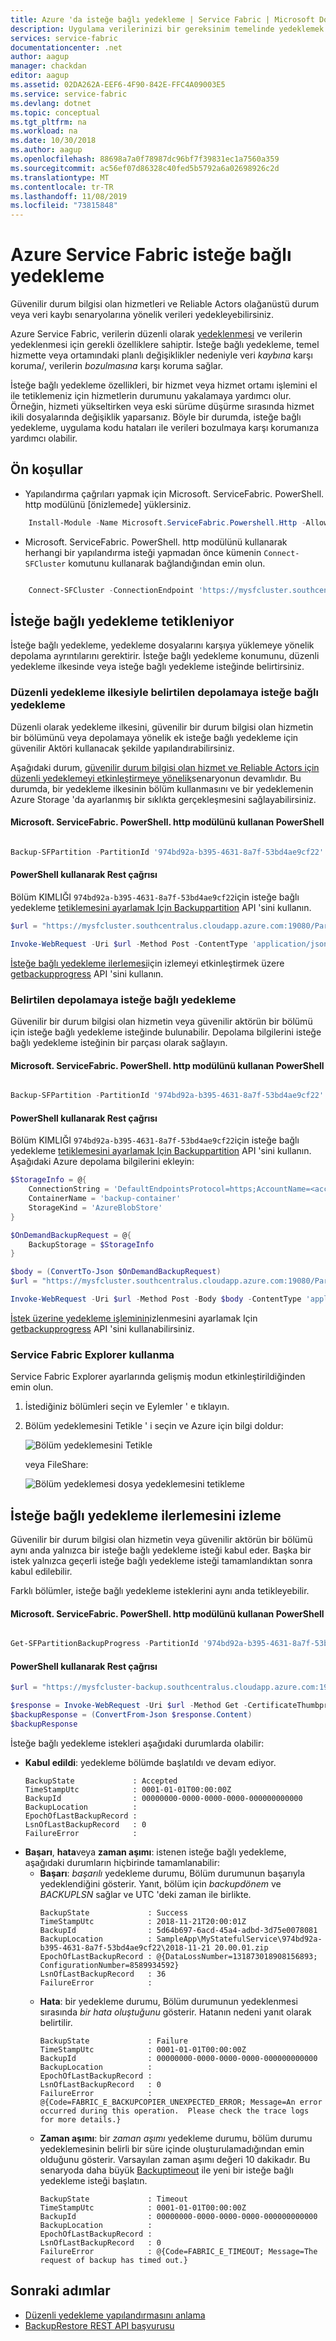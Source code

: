 ```yaml
---
title: Azure 'da isteğe bağlı yedekleme | Service Fabric | Microsoft Docs
description: Uygulama verilerinizi bir gereksinim temelinde yedeklemek için Service Fabric yedekleme ve geri yükleme özelliğini kullanın.
services: service-fabric
documentationcenter: .net
author: aagup
manager: chackdan
editor: aagup
ms.assetid: 02DA262A-EEF6-4F90-842E-FFC4A09003E5
ms.service: service-fabric
ms.devlang: dotnet
ms.topic: conceptual
ms.tgt_pltfrm: na
ms.workload: na
ms.date: 10/30/2018
ms.author: aagup
ms.openlocfilehash: 88698a7a0f78987dc96bf7f39831ec1a7560a359
ms.sourcegitcommit: ac56ef07d86328c40fed5b5792a6a02698926c2d
ms.translationtype: MT
ms.contentlocale: tr-TR
ms.lasthandoff: 11/08/2019
ms.locfileid: "73815848"
---
```

# <a name="on-demand-backup-in-azure-service-fabric"></a>Azure Service Fabric isteğe bağlı yedekleme

Güvenilir durum bilgisi olan hizmetleri ve Reliable Actors olağanüstü durum veya veri kaybı senaryolarına yönelik verileri yedekleyebilirsiniz.

Azure Service Fabric, verilerin düzenli olarak [yedeklenmesi](service-fabric-backuprestoreservice-quickstart-azurecluster.md) ve verilerin yedeklenmesi için gerekli özelliklere sahiptir. İsteğe bağlı yedekleme, temel hizmette veya ortamındaki planlı değişiklikler nedeniyle veri _kaybına_ karşı koruma/, verilerin _bozulmasına_ karşı koruma sağlar.

İsteğe bağlı yedekleme özellikleri, bir hizmet veya hizmet ortamı işlemini el ile tetiklemeniz için hizmetlerin durumunu yakalamaya yardımcı olur. Örneğin, hizmeti yükseltirken veya eski sürüme düşürme sırasında hizmet ikili dosyalarında değişiklik yaparsanız. Böyle bir durumda, isteğe bağlı yedekleme, uygulama kodu hataları ile verileri bozulmaya karşı korumanıza yardımcı olabilir.
## <a name="prerequisites"></a>Ön koşullar

- Yapılandırma çağrıları yapmak için Microsoft. ServiceFabric. PowerShell. http modülünü [önizlemede] yüklersiniz.

```powershell
    Install-Module -Name Microsoft.ServiceFabric.Powershell.Http -AllowPrerelease
```

- Microsoft. ServiceFabric. PowerShell. http modülünü kullanarak herhangi bir yapılandırma isteği yapmadan önce kümenin `Connect-SFCluster` komutunu kullanarak bağlandığından emin olun.

```powershell

    Connect-SFCluster -ConnectionEndpoint 'https://mysfcluster.southcentralus.cloudapp.azure.com:19080'   -X509Credential -FindType FindByThumbprint -FindValue '1b7ebe2174649c45474a4819dafae956712c31d3' -StoreLocation 'CurrentUser' -StoreName 'My' -ServerCertThumbprint '1b7ebe2174649c45474a4819dafae956712c31d3'  

```


## <a name="triggering-on-demand-backup"></a>İsteğe bağlı yedekleme tetikleniyor

İsteğe bağlı yedekleme, yedekleme dosyalarını karşıya yüklemeye yönelik depolama ayrıntılarını gerektirir. İsteğe bağlı yedekleme konumunu, düzenli yedekleme ilkesinde veya isteğe bağlı yedekleme isteğinde belirtirsiniz.

### <a name="on-demand-backup-to-storage-specified-by-a-periodic-backup-policy"></a>Düzenli yedekleme ilkesiyle belirtilen depolamaya isteğe bağlı yedekleme

Düzenli olarak yedekleme ilkesini, güvenilir bir durum bilgisi olan hizmetin bir bölümünü veya depolamaya yönelik ek isteğe bağlı yedekleme için güvenilir Aktöri kullanacak şekilde yapılandırabilirsiniz.

Aşağıdaki durum, [güvenilir durum bilgisi olan hizmet ve Reliable Actors için düzenli yedeklemeyi etkinleştirmeye yönelik](service-fabric-backuprestoreservice-quickstart-azurecluster.md#enabling-periodic-backup-for-reliable-stateful-service-and-reliable-actors)senaryonun devamlıdır. Bu durumda, bir yedekleme ilkesinin bölüm kullanmasını ve bir yedeklemenin Azure Storage 'da ayarlanmış bir sıklıkta gerçekleşmesini sağlayabilirsiniz.

#### <a name="powershell-using-microsoftservicefabricpowershellhttp-module"></a>Microsoft. ServiceFabric. PowerShell. http modülünü kullanan PowerShell

```powershell

Backup-SFPartition -PartitionId '974bd92a-b395-4631-8a7f-53bd4ae9cf22' 

```

#### <a name="rest-call-using-powershell"></a>PowerShell kullanarak Rest çağrısı

Bölüm KIMLIĞI `974bd92a-b395-4631-8a7f-53bd4ae9cf22`için isteğe bağlı yedekleme [tetiklemesini ayarlamak Için Backuppartition](https://docs.microsoft.com/rest/api/servicefabric/sfclient-api-backuppartition) API 'sini kullanın.

```powershell
$url = "https://mysfcluster.southcentralus.cloudapp.azure.com:19080/Partitions/974bd92a-b395-4631-8a7f-53bd4ae9cf22/$/Backup?api-version=6.4"

Invoke-WebRequest -Uri $url -Method Post -ContentType 'application/json' -CertificateThumbprint '1b7ebe2174649c45474a4819dafae956712c31d3'
```

[İsteğe bağlı yedekleme ilerlemesi](service-fabric-backup-restore-service-ondemand-backup.md#tracking-on-demand-backup-progress)için izlemeyi etkinleştirmek üzere [getbackupprogress](https://docs.microsoft.com/rest/api/servicefabric/sfclient-api-getpartitionbackupprogress) API 'sini kullanın.

### <a name="on-demand-backup-to-specified-storage"></a>Belirtilen depolamaya isteğe bağlı yedekleme

Güvenilir bir durum bilgisi olan hizmetin veya güvenilir aktörün bir bölümü için isteğe bağlı yedekleme isteğinde bulunabilir. Depolama bilgilerini isteğe bağlı yedekleme isteğinin bir parçası olarak sağlayın.


#### <a name="powershell-using-microsoftservicefabricpowershellhttp-module"></a>Microsoft. ServiceFabric. PowerShell. http modülünü kullanan PowerShell

```powershell

Backup-SFPartition -PartitionId '974bd92a-b395-4631-8a7f-53bd4ae9cf22' -AzureBlobStore -ConnectionString  'DefaultEndpointsProtocol=https;AccountName=<account-name>;AccountKey=<account-key>;EndpointSuffix=core.windows.net' -ContainerName 'backup-container'

```

#### <a name="rest-call-using-powershell"></a>PowerShell kullanarak Rest çağrısı

Bölüm KIMLIĞI `974bd92a-b395-4631-8a7f-53bd4ae9cf22`için isteğe bağlı yedekleme [tetiklemesini ayarlamak Için Backuppartition](https://docs.microsoft.com/rest/api/servicefabric/sfclient-api-backuppartition) API 'sini kullanın. Aşağıdaki Azure depolama bilgilerini ekleyin:

```powershell
$StorageInfo = @{
    ConnectionString = 'DefaultEndpointsProtocol=https;AccountName=<account-name>;AccountKey=<account-key>;EndpointSuffix=core.windows.net'
    ContainerName = 'backup-container'
    StorageKind = 'AzureBlobStore'
}

$OnDemandBackupRequest = @{
    BackupStorage = $StorageInfo
}

$body = (ConvertTo-Json $OnDemandBackupRequest)
$url = "https://mysfcluster.southcentralus.cloudapp.azure.com:19080/Partitions/974bd92a-b395-4631-8a7f-53bd4ae9cf22/$/Backup?api-version=6.4"

Invoke-WebRequest -Uri $url -Method Post -Body $body -ContentType 'application/json' -CertificateThumbprint '1b7ebe2174649c45474a4819dafae956712c31d3'
```

[İstek üzerine yedekleme işleminin](service-fabric-backup-restore-service-ondemand-backup.md#tracking-on-demand-backup-progress)izlenmesini ayarlamak Için [getbackupprogress](https://docs.microsoft.com/rest/api/servicefabric/sfclient-api-getpartitionbackupprogress) API 'sini kullanabilirsiniz.

### <a name="using-service-fabric-explorer"></a>Service Fabric Explorer kullanma
Service Fabric Explorer ayarlarında gelişmiş modun etkinleştirildiğinden emin olun.
1. İstediğiniz bölümleri seçin ve Eylemler ' e tıklayın. 
2. Bölüm yedeklemesini Tetikle ' i seçin ve Azure için bilgi doldur:

    ![Bölüm yedeklemesini Tetikle][0]

    veya FileShare:

    ![Bölüm yedeklemesi dosya yedeklemesini tetikleme][1]

## <a name="tracking-on-demand-backup-progress"></a>İsteğe bağlı yedekleme ilerlemesini izleme

Güvenilir bir durum bilgisi olan hizmetin veya güvenilir aktörün bir bölümü aynı anda yalnızca bir isteğe bağlı yedekleme isteği kabul eder. Başka bir istek yalnızca geçerli isteğe bağlı yedekleme isteği tamamlandıktan sonra kabul edilebilir.

Farklı bölümler, isteğe bağlı yedekleme isteklerini aynı anda tetikleyebilir.


#### <a name="powershell-using-microsoftservicefabricpowershellhttp-module"></a>Microsoft. ServiceFabric. PowerShell. http modülünü kullanan PowerShell

```powershell

Get-SFPartitionBackupProgress -PartitionId '974bd92a-b395-4631-8a7f-53bd4ae9cf22'

```
#### <a name="rest-call-using-powershell"></a>PowerShell kullanarak Rest çağrısı

```powershell
$url = "https://mysfcluster-backup.southcentralus.cloudapp.azure.com:19080/Partitions/974bd92a-b395-4631-8a7f-53bd4ae9cf22/$/GetBackupProgress?api-version=6.4"

$response = Invoke-WebRequest -Uri $url -Method Get -CertificateThumbprint '1b7ebe2174649c45474a4819dafae956712c31d3' 
$backupResponse = (ConvertFrom-Json $response.Content) 
$backupResponse
```

İsteğe bağlı yedekleme istekleri aşağıdaki durumlarda olabilir:

- **Kabul edildi**: yedekleme bölümde başlatıldı ve devam ediyor.
  ```
  BackupState             : Accepted
  TimeStampUtc            : 0001-01-01T00:00:00Z
  BackupId                : 00000000-0000-0000-0000-000000000000
  BackupLocation          :
  EpochOfLastBackupRecord :
  LsnOfLastBackupRecord   : 0
  FailureError            :
  ```
- **Başarı**, **hata**veya **zaman aşımı**: istenen isteğe bağlı yedekleme, aşağıdaki durumların hiçbirinde tamamlanabilir:
  - **Başarı**: _başarılı_ yedekleme durumu, Bölüm durumunun başarıyla yedeklendiğini gösterir. Yanıt, bölüm için _backupdönem_ ve _BACKUPLSN_ sağlar ve UTC 'deki zaman ile birlikte.
    ```
    BackupState             : Success
    TimeStampUtc            : 2018-11-21T20:00:01Z
    BackupId                : 5d64b697-6acd-45a4-adbd-3d75e0078081
    BackupLocation          : SampleApp\MyStatefulService\974bd92a-b395-4631-8a7f-53bd4ae9cf22\2018-11-21 20.00.01.zip
    EpochOfLastBackupRecord : @{DataLossNumber=131873018908156893; ConfigurationNumber=8589934592}
    LsnOfLastBackupRecord   : 36
    FailureError            :
    ```
  - **Hata**: bir yedekleme durumu, Bölüm durumunun yedeklenmesi sırasında _bir hata oluştuğunu_ gösterir. Hatanın nedeni yanıt olarak belirtilir.
    ```
    BackupState             : Failure
    TimeStampUtc            : 0001-01-01T00:00:00Z
    BackupId                : 00000000-0000-0000-0000-000000000000
    BackupLocation          :
    EpochOfLastBackupRecord :
    LsnOfLastBackupRecord   : 0
    FailureError            : @{Code=FABRIC_E_BACKUPCOPIER_UNEXPECTED_ERROR; Message=An error occurred during this operation.  Please check the trace logs for more details.}
    ```
  - **Zaman aşımı**: bir _zaman aşımı_ yedekleme durumu, bölüm durumu yedeklemesinin belirli bir süre içinde oluşturulamadığından emin olduğunu gösterir. Varsayılan zaman aşımı değeri 10 dakikadır. Bu senaryoda daha büyük [Backuptimeout](https://docs.microsoft.com/rest/api/servicefabric/sfclient-api-backuppartition#backuptimeout) ile yeni bir isteğe bağlı yedekleme isteği başlatın.
    ```
    BackupState             : Timeout
    TimeStampUtc            : 0001-01-01T00:00:00Z
    BackupId                : 00000000-0000-0000-0000-000000000000
    BackupLocation          :
    EpochOfLastBackupRecord :
    LsnOfLastBackupRecord   : 0
    FailureError            : @{Code=FABRIC_E_TIMEOUT; Message=The request of backup has timed out.}
    ```

## <a name="next-steps"></a>Sonraki adımlar

- [Düzenli yedekleme yapılandırmasını anlama](./service-fabric-backuprestoreservice-configure-periodic-backup.md)
- [BackupRestore REST API başvurusu](https://docs.microsoft.com/rest/api/servicefabric/sfclient-index-backuprestore)

[0]: ./media/service-fabric-backuprestoreservice/trigger-partition-backup.png
[1]: ./media/service-fabric-backuprestoreservice/trigger-backup-fileshare.png